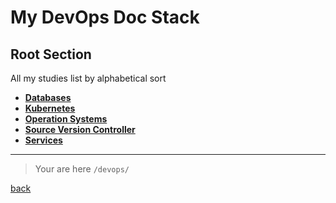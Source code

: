 # My DevOps Doc Stack

## Root Section

All my studies list by alphabetical sort

- [**Databases**](database/index.md)
- [**Kubernetes**](kuber/index.md)
- [**Operation Systems**](os/index.md)
- [**Source Version Controller**](svc/index.md)
- [**Services**](services/index.md)

---

> Your are here `/devops/`

[back](../index.md)
